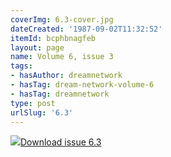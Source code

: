 ```yaml
---
coverImg: 6.3-cover.jpg
dateCreated: '1987-09-02T11:32:52'
itemId: bcphbnagfeb
layout: page
name: Volume 6, issue 3
tags:
- hasAuthor: dreamnetwork
- hasTag: dream-network-volume-6
- hasTag: dreamnetwork
type: post
urlSlug: '6.3'
---
```

<img class="card-journal-img" src="../images/6.3-rect.jpg"/><a href="../files/pdfs/Volume_6/6.3-Dream-Network-Bulletin_Volume-6-Number-3.pdf" download="">Download issue 6.3</a>
